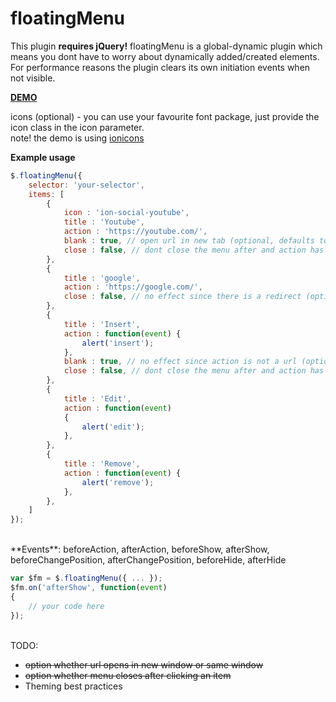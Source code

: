 # floatingMenu

This plugin **requires jQuery!** floatingMenu is a global-dynamic plugin which means you dont have to worry about dynamically added/created elements.
For performance reasons the plugin clears its own initiation events when not visible. <br />

[**DEMO**](https://vladthecodeimpaler.github.io/floatingMenu/) <br />

icons (optional) - you can use your favourite font package, just provide the icon class in the icon parameter. <br />
note! the demo is using [ionicons](http://ionicons.com/)

**Example usage**

```javascript
$.floatingMenu({
    selector: 'your-selector',
    items: [
        {
            icon : 'ion-social-youtube',
            title : 'Youtube',
            action : 'https://youtube.com/',
            blank : true, // open url in new tab (optional, defaults to false)
            close : false, // dont close the menu after and action has happened (optional, defaults to true)
        },
        {
            title : 'google',
            action : 'https://google.com/',
            close : false, // no effect since there is a redirect (optional)
        },
        {
            title : 'Insert',
            action : function(event) {
                alert('insert');
            },
            blank : true, // no effect since action is not a url (optional, defaults to false)
            close : false, // dont close the menu after and action has happened (optional, defaults to true)
        },
        {
            title : 'Edit',
            action : function(event) 
            {
                alert('edit');
            },
        },
        {
            title : 'Remove',
            action : function(event) {
                alert('remove');
            },
        },
    ]
});
```

<br />
**Events**: beforeAction, afterAction, beforeShow, afterShow, beforeChangePosition, afterChangePosition, beforeHide, afterHide

```javascript
var $fm = $.floatingMenu({ ... });
$fm.on('afterShow', function(event) 
{
    // your code here
});
```

<br />
TODO:

- ~~option whether url opens in new window or same window~~ <br />
- ~~option whether menu closes after clicking an item~~ <br />
- Theming best practices <br />
